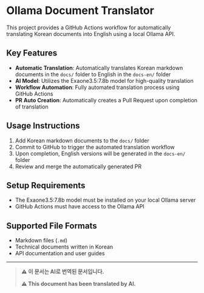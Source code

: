 # Ollama Document Translator

This project provides a GitHub Actions workflow for automatically translating Korean documents into English using a local Ollama API.

## Key Features

- **Automatic Translation**: Automatically translates Korean markdown documents in the `docs/` folder to English in the `docs-en/` folder
- **AI Model**: Utilizes the Exaone3.5:7.8b model for high-quality translation
- **Workflow Automation**: Fully automated translation process using GitHub Actions
- **PR Auto Creation**: Automatically creates a Pull Request upon completion of translation

## Usage Instructions

1. Add Korean markdown documents to the `docs/` folder
2. Commit to GitHub to trigger the automated translation workflow
3. Upon completion, English versions will be generated in the `docs-en/` folder
4. Review and merge the automatically generated PR

## Setup Requirements

- The Exaone3.5:7.8b model must be installed on your local Ollama server
- GitHub Actions must have access to the Ollama API

## Supported File Formats

- Markdown files (`.md`)
- Technical documents written in Korean
- API documentation and user guides

---

> **⚠️ 이 문서는 AI로 번역된 문서입니다.**
>
> **⚠️ This document has been translated by AI.**